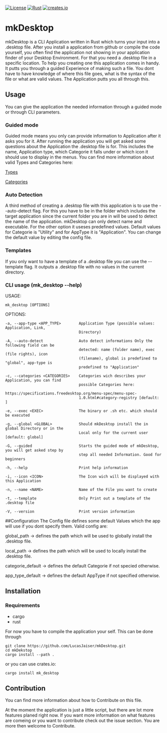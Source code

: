 [![License](https://img.shields.io/badge/license-MIT-blue?style=flat-square)](https://github.com/clap-rs/clap/blob/v3.1.9/LICENSE-MIT)
[![Rust](https://github.com/LucasJaiser/mkDesktop/actions/workflows/rust.yml/badge.svg)](https://github.com/LucasJaiser/mkDesktop/actions/workflows/rust.yml)
[![creates.io](https://img.shields.io/badge/crates.io-1.1.0-orange)](https://crates.io/crates/mk_desktop)

# mkDesktop

mkDesktop is a CLI Application written in Rust which turns your input into a .desktop file. After you install a application from github or compile the code yourself, you often find the application not showing in your application finder of your Desktop Environment. For that you need a .desktop file in a specific location. To help you creating one this application comes in handy. It putts you through a guided Experience of making such a file. You dont have to have knowledge of where this file goes, what is the syntax of the file or what are valid values. The Application putts you all through this.  

## Usage
You can give the application the needed information through a guided mode or through CLI parameters. 

### Guided mode
Guided mode means you only can provide information to Application after it asks you for it. After running the application you will get asked some questions about the Application the .desktop file is for. This includes the name, Application type, which Categorie it falls under or which icon it should use to display in the menus. 
You can find more information about valid Types and Categories here: 

[Types](https://specifications.freedesktop.org/desktop-entry-spec/latest/ar01s06.html)

[Categories](https://specifications.freedesktop.org/menu-spec/menu-spec-1.0.html#category-registry)

### Auto Detection
A third method of creating a .desktop file with this application is to use the --auto-detect flag. For this you have to be in the folder which includes the target application since the current folder you are in will be used to detect the name of the application. mkDesktop can only detect name and executable. For the other option it useses predefined values. 
Default values for Categorie is "Utility" and for AppType it is "Application".
You can change the default value by editing the config file.

### Templates
If you only want to have a template of a .desktop file you can use the --template flag. It outputs a .desktop file with no values in the current directory.  


### CLI usage (mk_desktop --help)

USAGE:

    mk_desktop [OPTIONS]

OPTIONS:

    -a, --app-type <APP_TYPE>        Application Type (possible values: Application, Link,
                                     Directory)

    -A, --auto-detect                Auto detect informations Only the following field can be
                                     detected: name (folder name), exec (file rights), icon
                                     (filename), global is predefined to "global", app-type is
                                     predefined to "Application"
    
    -c, --categories <CATEGORIES>    Categories wich describes your Application, you can find
                                     possible Categories here:
                                     https://specifications.freedesktop.org/menu-spec/menu-spec-
                                     1.0.html#category-registry [default: ]
    
    -e, --exec <EXEC>                The binary or .sh etc. which should be executed
    
    -g, --global <GLOBAL>            Should mkDesktop install the in global Directory or in the
                                     Local only for the current user [default: global]
    
    -G, --guided                     Starts the guided mode of mkDesktop, you will get asked step by
                                     step all needed Information. Good for beginners
    
    -h, --help                       Print help information
    
    -i, --icon <ICON>                The Icon wich will be displayed with this Application
    
    -n, --name <NAME>                Name of the File you want to create
    
    -t, --template                   Only Print out a template of the .desktop file
    
    -V, --version                    Print version information

##Configuration
The Config file defines some default Values which the app will use if you dont specify them.
Valid config are: 


global_path -> defines the path which will be used to globally install the .desktop file.

local_path -> defines the path which will be used to locally install the .desktop file.

categorie_default -> defines the default Categorie if not specied otherwise.

app_type_default -> defines the default AppType if not specified otherwise.


## Installation
### Requirements 
- cargo 
- rust 


For now you have to compile the application your self. This can be done through 

    git clone https://github.com/LucasJaiser/mkDesktop.git
    cd mkDekstop
    cargo install --path .

or you can use crates.io: 

    cargo install mk_desktop


## Contribution
You can find more information about how to Contribute on this file.

At the moment the application is just a little script, but there are lot more features planed right now. 
If you want more information on what features are comeing or you want to contribute check out the issue section. 
You are more then welcome to Contribute. 
 
